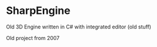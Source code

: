 # SharpEngine
Old 3D Engine written in C# with integrated editor (old stuff)

Old project from 2007
